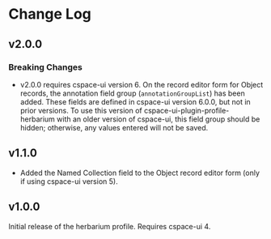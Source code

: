# Change Log

## v2.0.0

### Breaking Changes

- v2.0.0 requires cspace-ui version 6. On the record editor form for Object records, the annotation field group (`annotationGroupList`) has been added. These fields are defined in cspace-ui version 6.0.0, but not in prior versions. To use this version of cspace-ui-plugin-profile-herbarium with an older version of cspace-ui, this field group should be hidden; otherwise, any values entered will not be saved.

## v1.1.0

- Added the Named Collection field to the Object record editor form (only if using cspace-ui version 5).

## v1.0.0

Initial release of the herbarium profile. Requires cspace-ui 4.
